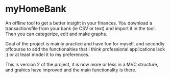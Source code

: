 # myHomeBank

An offline tool to get a better insight in your finances. You download a transactionsfile from your bank (ie CSV or text) and import it in the tool. Then you can categorize, edit and make graphs.

Goal of the project is mainly practice and have fun for myself, and secondly offcourse to add the functionalties that I think professional applications lack :) or at least model it to my preferences.

This is version 2 of the project, it is now more or less in a MVC structure, and grahics have improved and the main functionality is there.  
